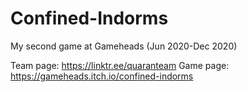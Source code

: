 # Confined-Indorms
My second game at Gameheads (Jun 2020-Dec 2020)

Team page: https://linktr.ee/quaranteam
Game page: https://gameheads.itch.io/confined-indorms
